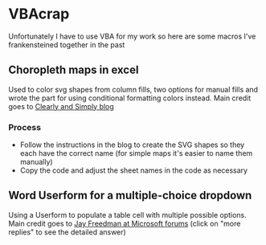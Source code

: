 # VBAcrap
Unfortunately I have to use VBA for my work so here are some macros I've frankensteined together in the past

## Choropleth maps in excel
Used to color svg shapes from column fills, two options for manual fills and wrote the part for using conditional formatting colors instead. Main credit goes to [Clearly and Simply blog](https://www.clearlyandsimply.com/clearly_and_simply/2009/08/build-your-own-choropleth-maps-with-excel.html)

### Process
- Follow the instructions in the blog to create the SVG shapes so they each have the correct name (for simple maps it's easier to name them manually)
- Copy the code and adjust the sheet names in the code as necessary

## Word Userform for a multiple-choice dropdown
Using a Userform to populate a table cell with multiple possible options. Main credit goes to [Jay Freedman at Microsoft forums](https://answers.microsoft.com/en-us/msoffice/forum/all/multiple-selection-from-a-drop-down-menu-in-ms/8b14e0fa-641c-4653-8e86-55353fe0cc30?page=2) (click on "more replies" to see the detailed answer)
